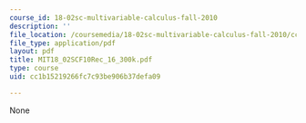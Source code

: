 ```yaml
---
course_id: 18-02sc-multivariable-calculus-fall-2010
description: ''
file_location: /coursemedia/18-02sc-multivariable-calculus-fall-2010/cc1b15219266fc7c93be906b37defa09_MIT18_02SCF10Rec_16_300k.pdf
file_type: application/pdf
layout: pdf
title: MIT18_02SCF10Rec_16_300k.pdf
type: course
uid: cc1b15219266fc7c93be906b37defa09

---
```

None